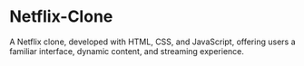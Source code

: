 # Netflix-Clone

A Netflix clone, developed with HTML, CSS, and JavaScript, offering users a familiar interface, dynamic content,
and streaming experience.
